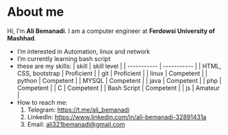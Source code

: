 # About me
Hi, I’m **Ali Bemanadi**. I am a computer engineer at **Ferdowsi University of Mashhad**.
- I’m interested in Automation, linux and network
- I’m currently learning bash script
- these are my skills:
  | skill | skill level |
  | ----------- | ----------- |
  | HTML, CSS, bootstrap | Proficient |
  | git | Proficient |
  | linux | Competent |
  | python | Competent |
  | MYSQL | Competent |
  | java | Competent |
  | php | Competent |
  | C | Competent |
  | Bash Script | Competent |
  | js | Amateur |
- How to reach me:
  1. Telegram: https://t.me/ali_bemanadi
  2. LinkedIn: https://www.linkedin.com/in/ali-bemanadi-32891431a
  3. Email: ali321bemanadi@gmail.com
